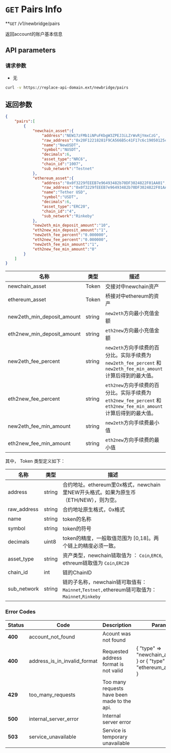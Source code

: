 
# `GET` Pairs Info

**`GET` /v1/newbridge/pairs

返回account的账户基本信息

## API parameters

### 请求参数

- 无


```bash
curl -v https://replace-api-domain.ext/newbridge/pairs
```

## 返回参数

```json
{
    "pairs":[
        {
            "newchain_asset":{
                "address":"NEW17zFMb1iNPuFKbgW3ZPEJ3iLZrWvRjYmxCzG",
                "raw_address":"0x20F12218281F9CA566B5c41F17c6c19050125cD3",
                "name":"NewUSDT",
                "symbol":"NUSDT",
                "decimals":6,
                "asset_type":"NRC6",
                "chain_id":"1007",
                "sub_network":"Testnet"
            },
            "ethereum_asset":{
                "address":"0x0f3229fEEEB7e96493482b70DF3024822F01AA01",
                "raw_address":"0x0f3229fEEEB7e96493482b70DF3024822F01AA01",
                "name":"Tether USD",
                "symbol":"USDT",
                "decimals":6,
                "asset_type":"ERC20",
                "chain_id":"4",
                "sub_network":"Rinkeby"
            },
            "new2eth_min_deposit_amount":"10",
            "eth2new_min_deposit_amount":"1",
            "new2eth_fee_percent":"0.000000",
            "eth2new_fee_percent":"0.000000",
            "new2eth_fee_min_amount":"1",
            "eth2new_fee_min_amount":"0"
        }
    ]
}
```

| 名称                 | 类型          | 描述                                                         |
| -------------------- | ------------- | ------------------------------------------------------------ |
| newchain_asset | Token  | 交接对中newchain资产 |
| ethereum_asset | Token | 桥接对中ethereum的资产 |
| new2eth_min_deposit_amount | string        | `new2eth`方向最小充值金额 |
| eth2new_min_deposit_amount | string | `eth2new`方向最小充值金额                     |
| new2eth_fee_percent | string | `new2eth`方向手续费的百分比。实际手续费为 `new2eth_fee_percent` 和 `new2eth_fee_min_amount`计算后得到的最大值。 |
| eth2new_fee_percent | string | `eth2new`方向手续费的百分比。实际手续费为 `eth2new_fee_percent` 和 `eth2new_fee_min_amount` 计算后得到的最大值。 |
| new2eth_fee_min_amount | string | `new2eth`方向手续费最小值 |
| eth2new_fee_min_amount | string | `eth2new`方向手续费的最小值 |



其中， Token 类型定义如下：

| 名称        | 类型   | 描述                                                         |
| ----------- | ------ | ------------------------------------------------------------ |
| address     | string | 合约地址。ethereum里0x格式，newchain里NEW开头格式。如果为原生币（ETH/NEW），则为空。 |
| raw_address | string | 合约地址原生格式，0x格式                                     |
| name        | string | token的名称                                                  |
| symbol      | string | token的符号                                                  |
| decimals    | uint8  | token的精度，一般取值范围为 [0,18]。两个链上的精度必须一致。 |
| asset_type  | string | 资产类型，newchain链取值为 ： `Coin`,`ERC6`, ethreum链取值为 `Coin`,`ERC20` |
| chain_id    | int    | 链的ChainID                                                  |
| sub_network | string | 链的子名称，newchain链可取值有： `Mainnet`,`Testnet,`ethereum链可取值为：`Mainnet`,`Rinkeby` |



### Error Codes

| **Status** | **Code**                     | **Description**                              | **Params**                                                   |
| ---------- | ---------------------------- | -------------------------------------------- | ------------------------------------------------------------ |
| **400**    | account_not_found            | Acount was not found                         |                                                              |
| **400**    | address_is_in_invalid_format | Requested address format is not valid        | { "type" => "newchain_address" } or  { "type" => "ethereum_address" } |
| **429**    | too_many_requests            | Too many requests have been made to the api. |                                                              |
| **500**    | internal_server_error        | Internal server error                        |                                                              |
| **503**    | service_unavailable          | Service is temporary unavailable             |                                                              |